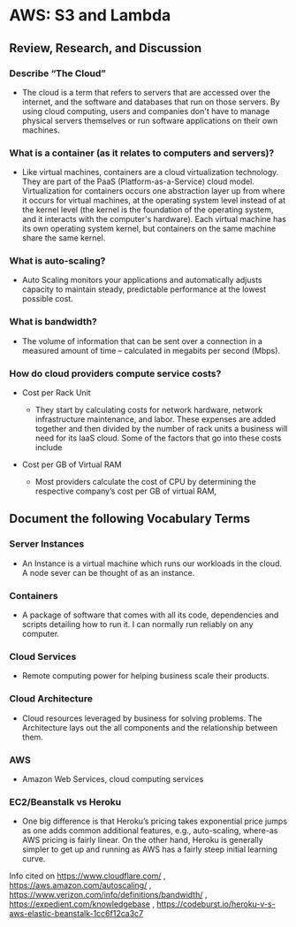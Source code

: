 # AWS: S3 and Lambda

## Review, Research, and Discussion


### Describe “The Cloud”
- The cloud is a term that refers to servers that are accessed over the internet, and the software and databases that run on those servers. By using cloud computing, users and companies don't have to manage physical servers themselves or run software applications on their own machines.

### What is a container (as it relates to computers and servers)?
- Like virtual machines, containers are a cloud virtualization technology. They are part of the PaaS (Platform-as-a-Service) cloud model. Virtualization for containers occurs one abstraction layer up from where it occurs for virtual machines, at the operating system level instead of at the kernel level (the kernel is the foundation of the operating system, and it interacts with the computer's hardware). Each virtual machine has its own operating system kernel, but containers on the same machine share the same kernel.

### What is auto-scaling?
- Auto Scaling monitors your applications and automatically adjusts capacity to maintain steady, predictable performance at the lowest possible cost.

### What is bandwidth?
- The volume of information that can be sent over a connection in a measured amount of time – calculated in megabits per second (Mbps).

### How do cloud providers compute service costs?
  - Cost per Rack Unit
    * They start by calculating costs for network hardware, network infrastructure maintenance, and labor. These expenses are added together and then divided by the number of rack units a business will need for its IaaS cloud. Some of the factors that go into these costs include
   
  - Cost per GB of Virtual RAM
    * Most providers calculate the cost of CPU by determining the respective company’s cost per GB of virtual RAM,


## Document the following Vocabulary Terms

### Server Instances
- An Instance is a virtual machine which runs our workloads in the cloud. A node sever can be thought of as an instance.

### Containers
- A package of software that comes with all its code, dependencies and scripts detailing how to run it. I can normally run reliably on any computer.

### Cloud Services
- Remote computing power for helping business scale their products. 

### Cloud Architecture
- Cloud resources leveraged by business for solving problems. The Architecture lays out the all components and the relationship between them. 

### AWS
- Amazon Web Services, cloud computing services

### EC2/Beanstalk vs Heroku
- One big difference is that Heroku’s pricing takes exponential price jumps as one adds common additional features, e.g., auto-scaling, where-as AWS pricing is fairly linear. On the other hand, Heroku is generally simpler to get up and running as AWS has a fairly steep initial learning curve.

Info cited on https://www.cloudflare.com/ , https://aws.amazon.com/autoscaling/ , https://www.verizon.com/info/definitions/bandwidth/ , https://expedient.com/knowledgebase , https://codeburst.io/heroku-v-s-aws-elastic-beanstalk-1cc6f12ca3c7

